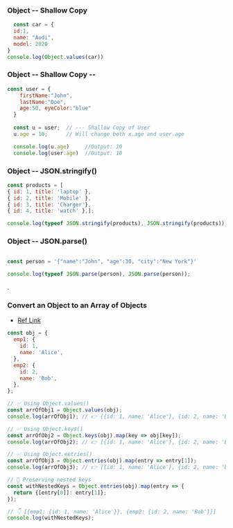 ### Object -- Shallow Copy 

```JavaScript
  const car = {
  id:1,
  name: "Audi",
  model: 2020
}
console.log(Object.values(car))

```


### Object -- Shallow Copy -- 

```JavaScript
const user = {
    firstName:"John",
    lastName:"Doe",
    age:50, eyeColor:"blue"
  }
  
  const u = user;  // --- Shallow Copy of User
  u.age = 10;      // Will change both x.age and user.age

  console.log(u.age)     //Output: 10
  console.log(user.age)  //Output: 10
```

### Object -- JSON.stringify() 

```JavaScript
const products = [
{ id: 1, title: 'laptop' },
{ id: 2, title: 'Mobile' },
{ id: 3, title: 'Charger'},
{ id: 4, title: 'watch' },];

console.log(typeof JSON.stringify(products), JSON.stringify(products));

```

### Object -- JSON.parse() 

```JavaScript

const person = '{"name":"John", "age":30, "city":"New York"}'

console.log(typeof JSON.parse(person), JSON.parse(person));
```


.

### Convert an Object to an Array of Objects

- [Ref Link](https://bobbyhadz.com/blog/javascript-convert-object-to-array-of-objects)

```javascript
const obj = {
  emp1: {
    id: 1,
    name: 'Alice',
  },
  emp2: {
    id: 2,
    name: 'Bob',
  },
};

// ✅ Using Object.values()
const arrOfObj1 = Object.values(obj);
console.log(arrOfObj1); // 👉️ [{id: 1, name: 'Alice'}, {id: 2, name: 'Bob'}]

// ✅ Using Object.keys()
const arrOfObj2 = Object.keys(obj).map(key => obj[key]);
console.log(arrOfObj2); // 👉️ [{id: 1, name: 'Alice'}, {id: 2, name: 'Bob'}]

// ✅ Using Object.entries()
const arrOfObj3 = Object.entries(obj).map(entry => entry[1]);
console.log(arrOfObj3); // 👉️ [{id: 1, name: 'Alice'}, {id: 2, name: 'Bob'}]

// 🚨 Preserving nested keys
const withNestedKeys = Object.entries(obj).map(entry => {
  return {[entry[0]]: entry[1]};
});

// 👇️ [{emp1: {id: 1, name: 'Alice'}}, {emp2: {id: 2, name: 'Bob'}}]
console.log(withNestedKeys);

```